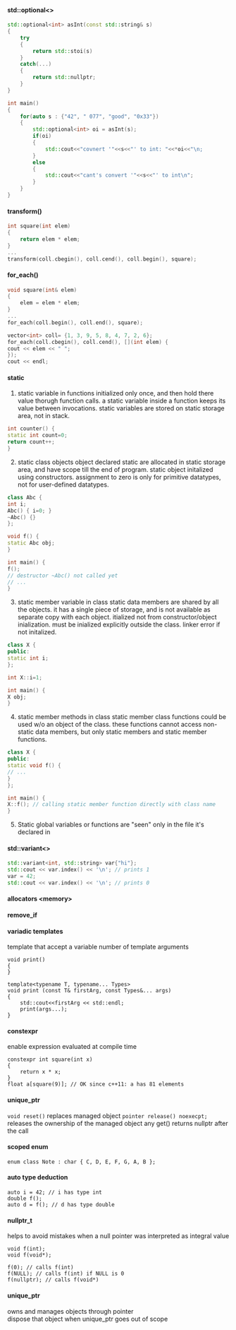 #### std::optional<>
```cpp
std::optional<int> asInt(const std::string& s)
{
    try
    {
        return std::stoi(s)
    }
    catch(...)
    {
        return std::nullptr;
    }
}

int main()
{
    for(auto s : {"42", " 077", "good", "0x33"})
    {
        std::optional<int> oi = asInt(s);
        if(oi)
        {
            std::cout<<"covnert '"<<s<<"' to int: "<<*oi<<"\n;
        }
        else
        {
            std::cout<<"cant's convert '"<<s<<"' to int\n";
        }
    }
}
```

#### transform()
```cpp
int square(int elem)
{
    return elem * elem;
}
...
transform(coll.cbegin(), coll.cend(), coll.begin(), square);
```

#### for_each()
```cpp
void square(int& elem)
{
    elem = elem * elem;
}
...
for_each(coll.begin(), coll.end(), square);
```
```cpp
vector<int> coll= {1, 3, 9, 5, 8, 4, 7, 2, 6};
for_each(coll.cbegin(), coll.cend(), [](int elem) {
cout << elem << " ";
});
cout << endl;
```

#### static
1. static variable in functions
initialized only once, and then hold there value thorugh function calls.
a static variable inside a function keeps its value between invocations.
static variables are stored on static storage area, not in stack.
```cpp
int counter() {
static int count=0;
return count++;
}
```

2. static class objects
object declared static are allocated in static storage area, and have scope till the end of program.
static object initalized using constructors. assignment to zero is only for primitive datatypes, not for user-defined datatypes.
```cpp
class Abc {
int i;
Abc() { i=0; }
~Abc() {}
};

void f() {
static Abc obj;
}

int main() {
f();
// destructor ~Abc() not called yet
// ...
}
```

3. static member variable in class
static data members are shared by all the objects. it has a single piece of storage, and is not available as separate copy with each object. 
itialized not from constructor/object inialization.
must be inialized explicitly outside the class. linker error if not initalized.
```cpp
class X {
public:
static int i;
};

int X::i=1;

int main() {
X obj;
}
```

4. static member methods in class
static member class functions could be used w/o an object of the class.
these functions cannot access non-static data members, but only static members and static member functions.
```cpp
class X {
public:
static void f() {
// ...
}
};

int main() {
X::f(); // calling static member function directly with class name
}
```
5. Static global variables or functions
are "seen" only in the file it's declared in

#### std::variant<>
```cpp
std::variant<int, std::string> var{"hi"};
std::cout << var.index() << '\n'; // prints 1
var = 42;
std::cout << var.index() << '\n'; // prints 0
```
#### allocators \<memory\>


#### remove_if


#### variadic templates
template that accept a variable number of template arguments
```
void print()
{
}

template<typename T, typename... Types>
void print (const T& firstArg, const Types&... args)
{
    std::cout<<firstArg << std::endl;
    print(args...);
}
```  

#### constexpr  
enable expression evaluated at compile time
```
constexpr int square(int x)
{
    return x * x;
}
float a[square(9)]; // OK since c++11: a has 81 elements
```

#### unique_ptr
```void reset()```
replaces managed object
```pointer release() noexecpt;```
releases the ownership of the managed object
any get() returns nullptr after the call

#### scoped enum
```
enum class Note : char { C, D, E, F, G, A, B };
```

#### auto type deduction  
```
auto i = 42; // i has type int
double f();
auto d = f(); // d has type double
```

#### nullptr_t  
helps to avoid mistakes when a null pointer was interpreted as integral value  

```
void f(int);
void f(void*);

f(0); // calls f(int)
f(NULL); // calls f(int) if NULL is 0
f(nullptr); // calls f(void*)
```

#### unique_ptr  
owns and manages objects through pointer  
dispose that object when unique_ptr goes out of scope  
